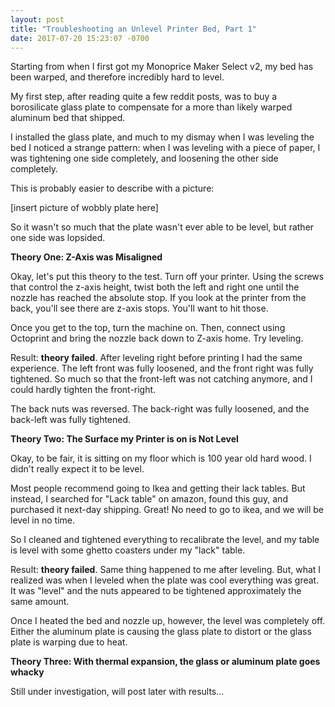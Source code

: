 ```yaml
--- 
layout: post
title: "Troubleshooting an Unlevel Printer Bed, Part 1"
date: 2017-07-20 15:23:07 -0700
---
```


Starting from when I first got my Monoprice Maker Select v2, my bed has been warped, and therefore incredibly hard to level.

My first step, after reading quite a few reddit posts, was to buy a borosilicate glass plate to compensate for a more than likely warped aluminum bed that shipped.

I installed the glass plate, and much to my dismay when I was leveling the bed I noticed a strange pattern: when I was leveling with a piece of paper, I was tightening one side completely, and loosening the other side completely.

This is probably easier to describe with a picture:

[insert picture of wobbly plate here]

So it wasn't so much that the plate wasn't ever able to be level, but rather one side was lopsided.

**Theory One: Z-Axis was Misaligned**

Okay, let's put this theory to the test. Turn off your printer. Using the screws that control the z-axis height, twist both the left and right one until the nozzle has reached the absolute stop. If you look at the printer from the back, you'll see there are z-axis stops. You'll want to hit those.

Once you get to the top, turn the machine on. Then, connect using Octoprint and bring the nozzle back down to Z-axis home. Try leveling.

Result: **theory failed**. After leveling right before printing I had the same experience. The left front was fully loosened, and the front right was fully tightened. So much so that the front-left was not catching anymore, and I could hardly tighten the front-right.

The back nuts was reversed. The back-right was fully loosened, and the back-left was fully tightened. 

**Theory Two: The Surface my Printer is on is Not Level**

Okay, to be fair, it is sitting on my floor which is 100 year old hard wood. I didn't really expect it to be level. 

Most people recommend going to Ikea and getting their lack tables. But instead, I searched for "Lack table" on amazon, found this guy, and purchased it next-day shipping. Great! No need to go to ikea, and we will be level in no time.

So I cleaned and tightened everything to recalibrate the level, and my table is level with some ghetto coasters under my "lack" table.

Result: **theory failed**. Same thing happened to me after leveling. But, what I realized was when I leveled when the plate was cool everything was great. It was "level" and the nuts appeared to be tightened approximately the same amount. 

Once I heated the bed and nozzle up, however, the level was completely off. Either the aluminum plate is causing the glass plate to distort or the glass plate is warping due to heat.

**Theory Three: With thermal expansion, the glass or aluminum plate goes whacky**

Still under investigation, will post later with results...


